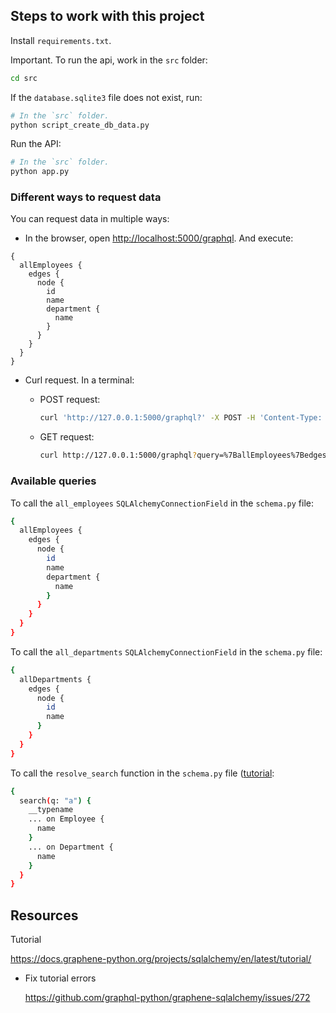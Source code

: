 ## Steps to work with this project

Install `requirements.txt`.

Important. To run the api, work in the `src` folder:

```bash
cd src
```

If the `database.sqlite3` file does not exist, run:

```bash
# In the `src` folder.
python script_create_db_data.py
```

Run the API:

```bash
# In the `src` folder.
python app.py
```

### Different ways to request data

You can request data in multiple ways:

- In the browser, open <http://localhost:5000/graphql>. And execute:

```
{
  allEmployees {
    edges {
      node {
        id
        name
        department {
          name
        }
      }
    }
  }
}
```

- Curl request. In a terminal:

  - POST request:

    ```bash
    curl 'http://127.0.0.1:5000/graphql?' -X POST -H 'Content-Type: application/json' --data-raw '{"query":"{\n  allEmployees {\n    edges {\n      node {\n        id\n        name\n        department {\n          name\n        }\n      }\n    }\n  }\n}"}'
    ```

  - GET request:

    ```bash
    curl http://127.0.0.1:5000/graphql?query=%7BallEmployees%7Bedges%7Bnode%7Bid%20name%20department%7Bname%7D%7D%7D%7D%7D
    ```

### Available queries

To call the `all_employees` `SQLAlchemyConnectionField` in the `schema.py` file:

```bash
{
  allEmployees {
    edges {
      node {
        id
        name
        department {
          name
        }
      }
    }
  }
}
```

To call the `all_departments` `SQLAlchemyConnectionField` in the `schema.py` file:

```bash
{
  allDepartments {
    edges {
      node {
        id
        name
      }
    }
  }
}
```

To call the `resolve_search` function in the `schema.py` file ([tutorial](https://docs.graphene-python.org/projects/sqlalchemy/en/latest/examples/):

```bash
{
  search(q: "a") {
    __typename
    ... on Employee {
      name
    }
    ... on Department {
      name
    }
  }
}
```

## Resources

Tutorial

<https://docs.graphene-python.org/projects/sqlalchemy/en/latest/tutorial/>

- Fix tutorial errors

  <https://github.com/graphql-python/graphene-sqlalchemy/issues/272>
